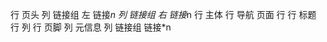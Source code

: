 行 页头
    列 链接组 左
        链接*n
    列 链接组 右
        链接*n
行 主体
    行 导航 页面
    行
        行 标题
        行
            列 
行 页脚
    列 元信息
    列 链接组
        链接*n